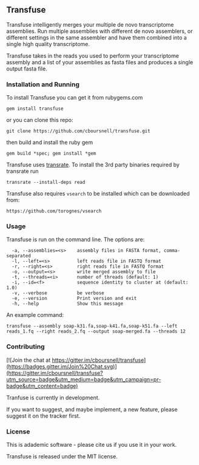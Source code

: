 ## Transfuse

Transfuse intelligently merges your multiple de novo transcriptome assemblies. Run multiple assemblies with different de novo assemblers, or different settings in the same assembler and have them combined into a single high quality transcriptome.

Transfuse takes in the reads you used to perform your transcriptome assembly and a list of your assemblies as fasta files and produces a single output fasta file.

### Installation and Running

To install Transfuse you can get it from rubygems.com

`gem install transfuse`

or you can clone this repo:

`git clone https://github.com/cboursnell/transfuse.git`

then build and install the ruby gem

`gem build *spec; gem install *gem`

Transfuse uses [transrate](https://github.com/blahah/transrate "Transrate Github"). To install the 3rd party binaries required by transrate run

`transrate --install-deps read`

Transfuse also requires `vsearch` to be installed which can be downloaded from:

`https://github.com/torognes/vsearch`

### Usage

Transfuse is run on the command line. The options are:

```
  -a, --assemblies=<s>    assembly files in FASTA format, comma-separated
  -l, --left=<s>          left reads file in FASTQ format
  -r, --right=<s>         right reads file in FASTQ format
  -o, --output=<s>        write merged assembly to file
  -t, --threads=<i>       number of threads (default: 1)
  -i, --id=<f>            sequence identity to cluster at (default: 1.0)
  -v, --verbose           be verbose
  -e, --version           Print version and exit
  -h, --help              Show this message
```

An example command:

```
transfuse --assembly soap-k31.fa,soap-k41.fa,soap-k51.fa --left reads_1.fq --right reads_2.fq --output soap-merged.fa --threads 12
```

### Contributing

[![Join the chat at https://gitter.im/cboursnell/transfuse](https://badges.gitter.im/Join%20Chat.svg)](https://gitter.im/cboursnell/transfuse?utm_source=badge&utm_medium=badge&utm_campaign=pr-badge&utm_content=badge)

Tranfuse is currently in development.

If you want to suggest, and maybe implement, a new feature, please suggest it on the tracker first.

### License

This is adademic software - please cite us if you use it in your work.

Transfuse is released under the MIT license.
